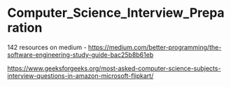 # Computer_Science_Interview_Preparation

142 resources on medium - https://medium.com/better-programming/the-software-engineering-study-guide-bac25b8b61eb

https://www.geeksforgeeks.org/most-asked-computer-science-subjects-interview-questions-in-amazon-microsoft-flipkart/
